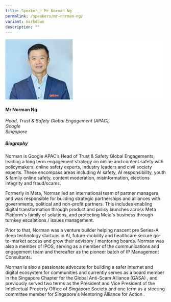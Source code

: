 ```yaml
---
title: Speaker – Mr Norman Ng
permalink: /speakers/mr-norman-ng/
variant: markdown
description: ""
---
```


![](/images/2025%20speakers/Norman_Ng.png)
#### **Mr Norman Ng**

*Head, Trust &amp; Safety Global Engagement
(APAC),<br>Google<br>Singapore*

##### **Biography**
Norman is Google APAC’s Head of Trust &amp; Safety Global Engagements, leading a long term engagement strategy on online and content safety with policymakers, online safety experts, industry leaders and civil society experts. These encompass areas including AI safety, AI responsibility, youth &amp; family online safety, content moderation, misinformation, elections integrity and fraud/scams.

Formerly in Meta, Norman led an international team of partner managers and was responsible for building strategic partnerships and alliances with governments, political and non-profit partners. This includes enabling digital transformation through product and policy launches across Meta Platform's family of solutions, and protecting Meta's business through turnkey escalations / issues management.

Prior to that, Norman was a venture builder helping nascent pre Series-A deep technology startups in AI, future-mobility and healthcare secure go-to-market access and grow their advisory / mentoring boards. Norman was also a member of IPOS, serving as a member of the communications and engagement team and thereafter as the pioneer batch of IP Management Consultants.

Norman is also a passionate advocate for building a safer internet and digital ecosystem for communities and currently serves as a board member in the Singapore Chapter for the Global Anti-Scam Alliance (GASA) , and previously served two terms as the President and Vice President of the Intellectual Property Office of Singapore Society and one term as a steering committee member for Singapore's Mentoring Alliance for Action .